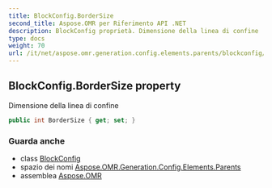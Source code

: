 ```yaml
---
title: BlockConfig.BorderSize
second_title: Aspose.OMR per Riferimento API .NET
description: BlockConfig proprietà. Dimensione della linea di confine
type: docs
weight: 70
url: /it/net/aspose.omr.generation.config.elements.parents/blockconfig/bordersize/
---
```

## BlockConfig.BorderSize property

Dimensione della linea di confine

```csharp
public int BorderSize { get; set; }
```

### Guarda anche

* class [BlockConfig](../)
* spazio dei nomi [Aspose.OMR.Generation.Config.Elements.Parents](../../blockconfig/)
* assemblea [Aspose.OMR](../../../)


